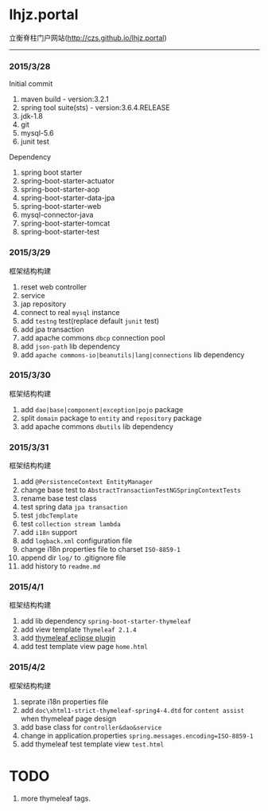 # lhjz.portal
立衡脊柱门户网站(http://czs.github.io/lhjz.portal)

---

### 2015/3/28

Initial commit
>
1. maven build - version:3.2.1
2. spring tool suite(sts) - version:3.6.4.RELEASE
3. jdk-1.8
4. git
5. mysql-5.6
6. junit test

Dependency
>
1. spring boot starter
2. spring-boot-starter-actuator
3. spring-boot-starter-aop
4. spring-boot-starter-data-jpa
5. spring-boot-starter-web
6. mysql-connector-java
7. spring-boot-starter-tomcat
8. spring-boot-starter-test

### 2015/3/29

框架结构构建
>
1. reset web controller
2. service
3. jap repository
4. connect to real `mysql` instance
5. add `testng` test(replace default `junit` test)
6. add jpa transaction
7. add apache commons `dbcp` connection pool
8. add `json-path` lib dependency
9. add `apache commons-io|beanutils|lang|connections` lib dependency

### 2015/3/30

框架结构构建
>
1. add `dao|base|component|exception|pojo` package
2. split `domain` package to `entity` and `repository` package
3. add apache commons `dbutils` lib dependency

### 2015/3/31

框架结构构建
>
1. add `@PersistenceContext EntityManager`
2. change base test to `AbstractTransactionTestNGSpringContextTests`
3. rename base test class
4. test spring data `jpa transaction`
5. test `jdbcTemplate`
6. test `collection stream lambda`
7. add `i18n` support
8. add `logback.xml` configuration file
9. change i18n properties file to charset `ISO-8859-1`
10. append dir `log/` to .gitignore file
11. add history to `readme.md`

### 2015/4/1

框架结构构建
>
1. add lib dependency `spring-boot-starter-thymeleaf`
2. add view template `Thymeleaf 2.1.4`
3. add [thymeleaf eclipse plugin](https://github.com/thymeleaf/thymeleaf-extras-eclipse-plugin#adding-content-assist-for-your-dialect)
4. add test template view page `home.html`

### 2015/4/2

框架结构构建
>
1. seprate i18n properties file
2. add `doc\xhtml1-strict-thymeleaf-spring4-4.dtd` for `content assist` when thymeleaf page design
3. add base class for `controller&dao&service`
4. change in application.properties `spring.messages.encoding=ISO-8859-1`
5. add thymeleaf test template view `test.html`

# TODO
>
1. more thymeleaf tags.

